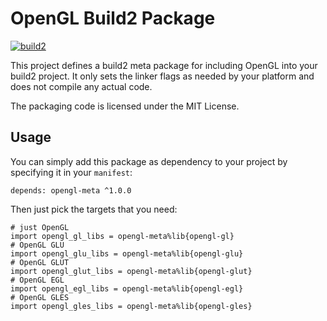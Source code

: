 # OpenGL Build2 Package

[![build2](https://github.com/build2-packaging/opengl-meta/actions/workflows/build2.yml/badge.svg)](https://github.com/build2-packaging/opengl-meta/actions/workflows/build2.yml)

This project defines a build2 meta package for including OpenGL into your build2 project. It only sets the linker flags as needed by your platform and does not compile any actual code.

The packaging code is licensed under the MIT License.

## Usage

You can simply add this package as dependency to your project by specifying it in your `manifest`:

```
depends: opengl-meta ^1.0.0
```

Then just pick the targets that you need:

```
# just OpenGL
import opengl_gl_libs = opengl-meta%lib{opengl-gl}
# OpenGL GLU
import opengl_glu_libs = opengl-meta%lib{opengl-glu}
# OpenGL GLUT
import opengl_glut_libs = opengl-meta%lib{opengl-glut}
# OpenGL EGL
import opengl_egl_libs = opengl-meta%lib{opengl-egl}
# OpenGL GLES
import opengl_gles_libs = opengl-meta%lib{opengl-gles}
```
